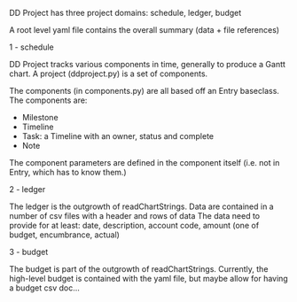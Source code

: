 DD Project has three project domains:  schedule, ledger, budget

A root level yaml file contains the overall summary (data + file references)

1 - schedule

DD Project tracks various components in time, generally to produce a Gantt chart.  A project (ddproject.py) is a set of components.

The components (in components.py) are all based off an Entry baseclass.  The components are:

- Milestone
- Timeline
- Task: a Timeline with an owner, status and complete
- Note

The component parameters are defined in the component itself (i.e. not in Entry, which has to know them.)

2 - ledger

The ledger is the outgrowth of readChartStrings.  Data are contained in a number of csv files with a header and rows of data
The data need to provide for at least: date, description, account code, amount (one of budget, encumbrance, actual)

3 - budget

The budget is part of the outgrowth of readChartStrings.  Currently, the high-level budget is contained with the yaml file, but maybe allow for having a budget csv doc...